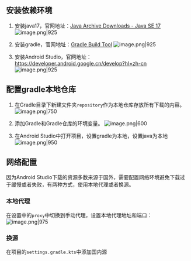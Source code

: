 ## 安装依赖环境
1. 安装java17，官网地址：[Java Archive Downloads - Java SE 17](https://www.oracle.com/java/technologies/javase/jdk17-archive-downloads.html)
![image.png|925](https://cdn.jsdelivr.net/gh/xuezhaorong/Picgo//Source/fix-dir/picgo/picgo-clipboard-images/2024/12/08/17-50-36-5eb52a7ef2a7618590e5a0e1bc8c4146-20241208175035-7e4a8d.png)

2. 安装gradle，官网地址：[Gradle Build Tool](https://gradle.org/)
![image.png|925](https://cdn.jsdelivr.net/gh/xuezhaorong/Picgo//Source/fix-dir/picgo/picgo-clipboard-images/2024/12/08/17-52-36-29ea86e4c7d66826cdc373ab619e3c41-20241208175235-d847d5.png)


3. 安装Android Studio，官网地址：https://developer.android.google.cn/develop?hl=zh-cn
![image.png|925](https://cdn.jsdelivr.net/gh/xuezhaorong/Picgo//Source/fix-dir/picgo/picgo-clipboard-images/2024/12/08/17-54-25-6fdbaa5ad81270421295e791869ae792-20241208175424-a66872.png)

## 配置gradle本地仓库
1. 在Gradle目录下新建文件夹`repository`作为本地仓库存放所有下载的内容。
![image.png|750](https://cdn.jsdelivr.net/gh/xuezhaorong/Picgo//Source/fix-dir/picgo/picgo-clipboard-images/2024/12/08/17-56-03-7517a4622fd3b484ec8c8b1e91ab8ac2-20241208175602-7f3680.png)

2. 添加Gradle和Gradle仓库的环境变量。
![image.png|600](https://cdn.jsdelivr.net/gh/xuezhaorong/Picgo//Source/fix-dir/picgo/picgo-clipboard-images/2024/12/08/17-58-29-2d01030fb4a10b59007af61633907cd0-20241208175829-77de19.png)


3. 在Android Studio中打开项目，设置gradle为本地，设置java为本地
![image.png|950](https://cdn.jsdelivr.net/gh/xuezhaorong/Picgo//Source/fix-dir/picgo/picgo-clipboard-images/2024/12/08/18-04-58-ae1d50f0a98ea03f12570537fe117913-20241208180457-4d4258.png)

## 网络配置
因为Android Studio下载的资源多数来源于国外，需要配置网络环境避免下载过于缓慢或者失败，有两种方式，使用本地代理或者换源。
### 本地代理
在设置中的`proxy`中切换到手动代理，设置本地代理地址和端口： 
![image.png|975](https://cdn.jsdelivr.net/gh/xuezhaorong/Picgo//Source/fix-dir/picgo/picgo-clipboard-images/2024/12/08/18-09-56-a868f923551fdb75638a4c4c371c954f-20241208180956-df011f.png)

### 换源
在项目的`settings.gradle.kts`中添加国内源
```bash

```